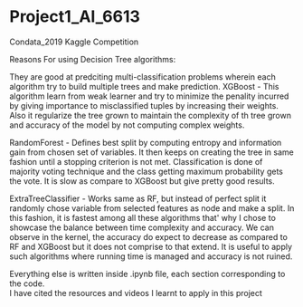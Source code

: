 # Project1_AI_6613
Condata_2019 Kaggle Competition

Reasons For using Decision Tree algorithms:<br>

They are good at predciting multi-classification problems wherein each algorithm try to build multiple trees and make prediction.
XGBoost - This algorithm learn from weak learner and try to minimize the penality incurred by giving importance to misclassified tuples by increasing their weights. Also it regularize the tree grown to maintain the complexity of th tree grown and accuracy of the model by not computing complex weights. 

RandomForest - Defines best split by computing entropy and information gain from chosen set of variables. It then keeps on creating the tree in same fashion until a stopping criterion is not met. Classification is done of majority voting technique and the class getting maximum probability gets the vote. It is slow as compare to XGBoost but give pretty good results.

ExtraTreeClassifier - Works same as RF, but instead of perfect split it randomly chose variable from selected features as node and make a split. In this fashion, it is fastest among all these algorithms that' why I chose to showcase the balance between time complexity and accuracy. We can observe in the kernel, the accuracy do expect to decrease as compared to RF and XGBoost but it does not comprise to that extend. It is useful to apply such algorithms where running time is managed and accuracy is not ruined.


Everything else is written inside .ipynb file, each section corresponding to the code.<br>
I have cited the resources and videos I learnt to apply in this project<br>

